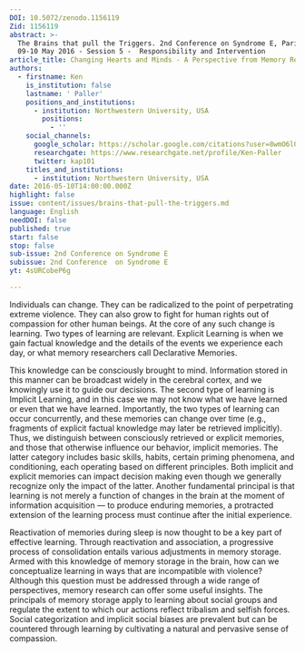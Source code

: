 ```yaml
---
DOI: 10.5072/zenodo.1156119
Zid: 1156119
abstract: >-
  The Brains that pull the Triggers. 2nd Conference on Syndrome E, Paris IAS,
  09-10 May 2016 - Session 5 -  Responsibility and Intervention
article_title: Changing Hearts and Minds - A Perspective from Memory Research
authors:
  - firstname: Ken
    is_institution: false
    lastname: ' Paller'
    positions_and_institutions:
      - institution: Northwestern University, USA
        positions:
          - ''
    social_channels:
      google_scholar: https://scholar.google.com/citations?user=8wmO6l0AAAAJ&hl=en
      researchgate: https://www.researchgate.net/profile/Ken-Paller
      twitter: kap101
    titles_and_institutions:
      - institution: Northwestern University, USA
date: 2016-05-10T14:00:00.000Z
highlight: false
issue: content/issues/brains-that-pull-the-triggers.md
language: English
needDOI: false
published: true
start: false
stop: false
sub-issue: 2nd Conference on Syndrome E
subissue: 2nd Conference  on Syndrome E
yt: 4sURCobeP6g

---
```


Individuals can change. They can be radicalized to the point of perpetrating extreme violence. They can also grow to fight for human rights out of compassion for other human beings. At the core of any such change is learning. Two types of learning are relevant. Explicit Learning is when we gain factual knowledge and the details of the events we experience each day, or what memory researchers call Declarative Memories. 

This knowledge can be consciously brought to mind. Information stored in this manner can be broadcast widely in the cerebral cortex, and we knowingly use it to guide our decisions. The second type of learning is Implicit Learning, and in this case we may not know what we have learned or even that we have learned. Importantly, the two types of learning can occur concurrently, and these memories can change over time (e.g., fragments of explicit factual knowledge may later be retrieved implicitly). Thus, we distinguish between consciously retrieved or explicit memories, and those that otherwise influence our behavior, implicit memories. The latter category includes basic skills, habits, certain priming phenomena, and conditioning, each operating based on different principles. Both implicit and explicit memories can impact decision making even though we generally recognize only the impact of the latter. Another fundamental principal is that learning is not merely a function of changes in the brain at the moment of information acquisition — to produce enduring memories, a protracted extension of the learning process must continue after the initial experience. 

Reactivation of memories during sleep is now thought to be a key part of effective learning. Through reactivation and association, a progressive process of consolidation entails various adjustments in memory storage. Armed with this knowledge of memory storage in the brain, how can we conceptualize learning in ways that are incompatible with violence? Although this question must be addressed through a wide range of perspectives, memory research can offer some useful insights. The principals of memory storage apply to learning about social groups and regulate the extent to which our actions reflect tribalism and selfish forces. Social categorization and implicit social biases are prevalent but can be countered through learning by cultivating a natural and pervasive sense of compassion.

<Youtube yt="4sURCobeP6g" caption="Changing Hearts and Minds - A Perspective from Memory Research"></Youtube>